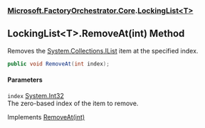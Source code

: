 ### [Microsoft.FactoryOrchestrator.Core](Microsoft_FactoryOrchestrator_Core.md 'Microsoft.FactoryOrchestrator.Core').[LockingList&lt;T&gt;](Microsoft_FactoryOrchestrator_Core_LockingList_T_.md 'Microsoft.FactoryOrchestrator.Core.LockingList&lt;T&gt;')
## LockingList&lt;T&gt;.RemoveAt(int) Method
Removes the [System.Collections.IList](https://docs.microsoft.com/en-us/dotnet/api/System.Collections.IList 'System.Collections.IList') item at the specified index.  
```csharp
public void RemoveAt(int index);
```
#### Parameters
<a name='Microsoft_FactoryOrchestrator_Core_LockingList_T__RemoveAt(int)_index'></a>
`index` [System.Int32](https://docs.microsoft.com/en-us/dotnet/api/System.Int32 'System.Int32')  
The zero-based index of the item to remove.
  

Implements [RemoveAt(int)](https://docs.microsoft.com/en-us/dotnet/api/System.Collections.Generic.IList-1.RemoveAt#System_Collections_Generic_IList_1_RemoveAt_System_Int32_ 'System.Collections.Generic.IList`1.RemoveAt(System.Int32)')  
